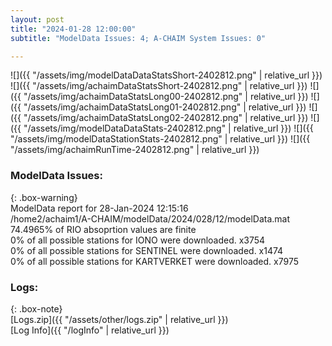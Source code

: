 ```yaml
---
layout: post
title: "2024-01-28 12:00:00"
subtitle: "ModelData Issues: 4; A-CHAIM System Issues: 0"

---
```


![]({{ "/assets/img/modelDataDataStatsShort-2402812.png" | relative_url }})
![]({{ "/assets/img/achaimDataStatsShort-2402812.png" | relative_url }})
![]({{ "/assets/img/achaimDataStatsLong00-2402812.png" | relative_url }})
![]({{ "/assets/img/achaimDataStatsLong01-2402812.png" | relative_url }})
![]({{ "/assets/img/achaimDataStatsLong02-2402812.png" | relative_url }})
![]({{ "/assets/img/modelDataDataStats-2402812.png" | relative_url }})
![]({{ "/assets/img/modelDataStationStats-2402812.png" | relative_url }})
![]({{ "/assets/img/achaimRunTime-2402812.png" | relative_url }})


### ModelData Issues:  
  
{: .box-warning}  
 ModelData report for 28-Jan-2024 12:15:16   
 /home2/achaim1/A-CHAIM/modelData/2024/028/12/modelData.mat   
 74.4965% of RIO absoprtion values are finite   
 0% of all possible stations for IONO were downloaded. x3754   
 0% of all possible stations for SENTINEL were downloaded. x1474   
 0% of all possible stations for KARTVERKET were downloaded. x7975   
  


### Logs:  
  
{: .box-note}  
[Logs.zip]({{ "/assets/other/logs.zip" | relative_url }})  
[Log Info]({{ "/logInfo" | relative_url }})  
